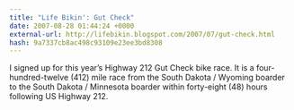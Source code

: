 ```yaml
---
title: "Life Bikin': Gut Check"
date: 2007-08-28 01:44:24 +0000
external-url: http://lifebikin.blogspot.com/2007/07/gut-check.html
hash: 9a7337cb8ac498c93109e23ee3bd8308
---
```


I signed up for this year’s Highway 212 Gut Check bike race. It is a four-hundred-twelve (412) mile race from the South Dakota / Wyoming boarder to the South Dakota / Minnesota boarder within forty-eight (48) hours following US Highway 212.
